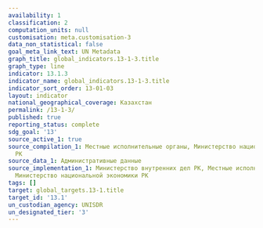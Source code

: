```yaml
---
availability: 1
classification: 2
computation_units: null
customisation: meta.customisation-3
data_non_statistical: false
goal_meta_link_text: UN Metadata
graph_title: global_indicators.13-1-3.title
graph_type: line
indicator: 13.1.3
indicator_name: global_indicators.13-1-3.title
indicator_sort_order: 13-01-03
layout: indicator
national_geographical_coverage: Казахстан
permalink: /13-1-3/
published: true
reporting_status: complete
sdg_goal: '13'
source_active_1: true
source_compilation_1: Местные исполнительные органы, Министерство национальной экономики
  РК
source_data_1: Административные данные
source_implementation_1: Министерство внутренних дел РК, Местные исполнительные органы,
  Министерство национальной экономики РК
tags: []
target: global_targets.13-1.title
target_id: '13.1'
un_custodian_agency: UNISDR
un_designated_tier: '3'
---
```

